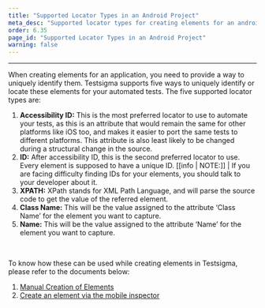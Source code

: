 ```yaml
---
title: "Supported Locator Types in an Android Project"
meta_desc: "Supported locator types for creating elements for an android application in Testsigma."
order: 6.35
page_id: "Supported Locator Types in an Android Project"
warning: false
---
```


---

When creating elements for an application, you need to provide a way to uniquely identify them. Testsigma supports five ways to uniquely identify or locate these elements for your automated tests. The five supported locator types are:

1. **Accessibility ID:** This is the most preferred locator to use to automate your tests, as this is an attribute that would remain the same for other platforms like iOS too, and makes it easier to port the same tests to different platforms. This attribute is also least likely to be changed during a structural change in the source.
2. **ID:** After accessibility ID, this is the second preferred locator to use. Every element is supposed to have a unique ID. 
[[info | NOTE:]]
| If you are facing difficulty finding IDs for your elements, you should talk to your developer about it.
1. **XPATH:** XPath stands for XML Path Language, and will parse the source code to get the value of the referred element. 
2. **Class Name:** This will be the value assigned to the attribute ‘Class Name’ for the element you want to capture.
3. **Name:** This will be the value assigned to the attribute ‘Name’ for the element you want to capture.

<br>

To know how these can be used while creating elements in Testsigma, please refer to the documents below:

1. [Manual Creation of Elements](https://testsigma.com/docs/elements/android-apps/create-manually/)
2. [Create an element via the mobile inspector](https://testsigma.com/docs/elements/android-apps/capture-single-element/)
